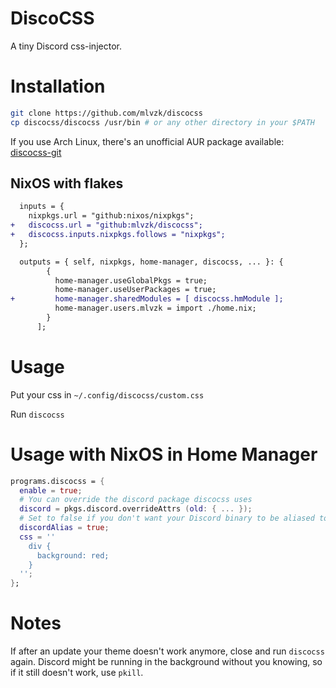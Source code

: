 # DiscoCSS

A tiny Discord css-injector.

# Installation

```sh
git clone https://github.com/mlvzk/discocss
cp discocss/discocss /usr/bin # or any other directory in your $PATH
```

If you use Arch Linux, there's an unofficial AUR package available: [discocss-git](https://aur.archlinux.org/packages/discocss-git/)

## NixOS with flakes

```diff
  inputs = {
    nixpkgs.url = "github:nixos/nixpkgs";
+   discocss.url = "github:mlvzk/discocss";
+   discocss.inputs.nixpkgs.follows = "nixpkgs";
  };

  outputs = { self, nixpkgs, home-manager, discocss, ... }: {
        {
          home-manager.useGlobalPkgs = true;
          home-manager.useUserPackages = true;
+         home-manager.sharedModules = [ discocss.hmModule ];
          home-manager.users.mlvzk = import ./home.nix;
        }
      ];
```

# Usage

Put your css in `~/.config/discocss/custom.css`

Run `discocss`

# Usage with NixOS in Home Manager

```nix
programs.discocss = {
  enable = true;
  # You can override the discord package discocss uses
  discord = pkgs.discord.overrideAttrs (old: { ... });
  # Set to false if you don't want your Discord binary to be aliased to discocss
  discordAlias = true;
  css = ''
    div {
      background: red;
    }
  '';
};
```

# Notes

If after an update your theme doesn't work anymore, close and run `discocss` again. Discord might be running in the background without you knowing, so if it still doesn't work, use `pkill`.
